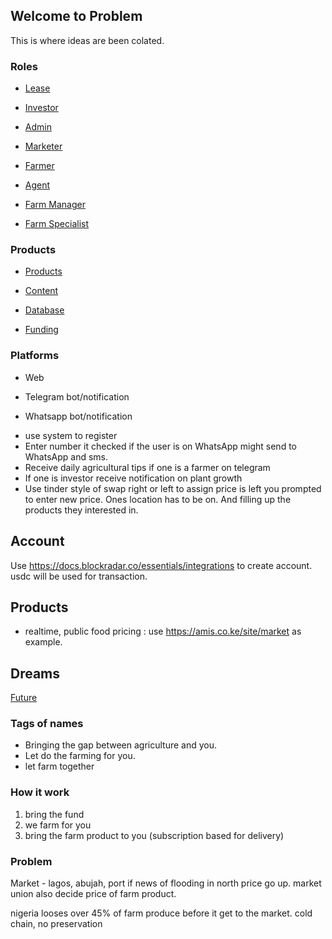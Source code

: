 ## Welcome to Problem 

This is where ideas are been colated.

### Roles

- [Lease](./Lease.md)

- [Investor](./Investor.md)

- [Admin](./Admin.md)

- [Marketer](./Marketer.md)

- [Farmer](./Farmer.md)

- [Agent](./Agent.md)

- [Farm Manager](./FarmManager.md)

- [Farm Specialist](./FarmSpecialist.md)



### Products

- [Products](./Products.md)

- [Content](./Content.md)

- [Database](./Database.md)

- [Funding](./Funding.md)

### Platforms 

- Web

- Telegram bot/notification

- Whatsapp bot/notification

* use system to register 
* Enter number it checked if the user is on WhatsApp might send to WhatsApp and sms.
* Receive daily agricultural tips if one is a farmer on telegram
* If one is investor receive notification on plant growth
* Use tinder style of swap right or left to assign price is left you prompted to enter new price. Ones location has to be on. And filling up the products they interested in.

## Account

Use https://docs.blockradar.co/essentials/integrations to create account. usdc will be used for transaction. 

## Products

- realtime, public food pricing : use https://amis.co.ke/site/market as example. 


## Dreams

[Future](./Future.md)


### Tags of names

- Bringing the gap between agriculture and you.
- Let do the farming for you.
- let farm together

### How it work
1. bring the fund 
2. we farm for you
3. bring the farm product to you (subscription based for delivery)


### Problem 

Market - lagos, abujah, port
if news of flooding in north price go up. market union also decide price of farm product.

nigeria looses over 45% of farm produce before it get to the market. cold chain, no preservation